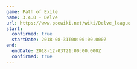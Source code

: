 ```yaml
---
game: Path of Exile
name: 3.4.0 - Delve
url: https://www.poewiki.net/wiki/Delve_league
start:
  confirmed: true
  startDate: 2018-08-31T00:00:00.000Z
end:
  endDate: 2018-12-03T21:00:00.000Z
  confirmed: true
---
```

